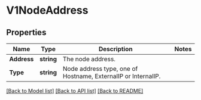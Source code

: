# V1NodeAddress

## Properties
Name | Type | Description | Notes
------------ | ------------- | ------------- | -------------
**Address** | **string** | The node address. | 
**Type** | **string** | Node address type, one of Hostname, ExternalIP or InternalIP. | 

[[Back to Model list]](../README.md#documentation-for-models) [[Back to API list]](../README.md#documentation-for-api-endpoints) [[Back to README]](../README.md)



